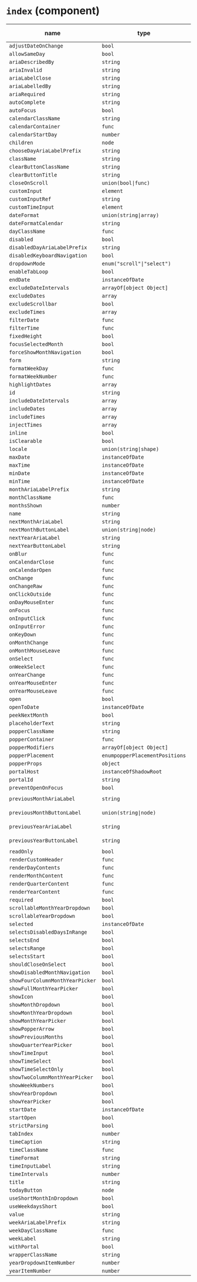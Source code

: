 # `index` (component)

| name                            | type                           | default value      | description |
| ------------------------------- | ------------------------------ | ------------------ | ----------- |
| `adjustDateOnChange`            | `bool`                         |                    |             |
| `allowSameDay`                  | `bool`                         | `false`            |             |
| `ariaDescribedBy`               | `string`                       |                    |             |
| `ariaInvalid`                   | `string`                       |                    |             |
| `ariaLabelClose`                | `string`                       |                    |             |
| `ariaLabelledBy`                | `string`                       |                    |             |
| `ariaRequired`                  | `string`                       |                    |             |
| `autoComplete`                  | `string`                       |                    |             |
| `autoFocus`                     | `bool`                         |                    |             |
| `calendarClassName`             | `string`                       |                    |             |
| `calendarContainer`             | `func`                         |                    |             |
| `calendarStartDay`              | `number`                       | `undefined`        |             |
| `children`                      | `node`                         |                    |             |
| `chooseDayAriaLabelPrefix`      | `string`                       |                    |             |
| `className`                     | `string`                       |                    |             |
| `clearButtonClassName`          | `string`                       |                    |             |
| `clearButtonTitle`              | `string`                       |                    |             |
| `closeOnScroll`                 | `union(bool\|func)`            |                    |             |
| `customInput`                   | `element`                      |                    |             |
| `customInputRef`                | `string`                       |                    |             |
| `customTimeInput`               | `element`                      | `null`             |             |
| `dateFormat`                    | `union(string\|array)`         | `"MM/dd/yyyy"`     |             |
| `dateFormatCalendar`            | `string`                       | `"LLLL yyyy"`      |             |
| `dayClassName`                  | `func`                         |                    |             |
| `disabled`                      | `bool`                         | `false`            |             |
| `disabledDayAriaLabelPrefix`    | `string`                       |                    |             |
| `disabledKeyboardNavigation`    | `bool`                         | `false`            |             |
| `dropdownMode`                  | `enum("scroll"\|"select")`     | `"scroll"`         |             |
| `enableTabLoop`                 | `bool`                         | `true`             |             |
| `endDate`                       | `instanceOfDate`               |                    |             |
| `excludeDateIntervals`          | `arrayOf[object Object]`       |                    |             |
| `excludeDates`                  | `array`                        |                    |             |
| `excludeScrollbar`              | `bool`                         | `true`             |             |
| `excludeTimes`                  | `array`                        |                    |             |
| `filterDate`                    | `func`                         |                    |             |
| `filterTime`                    | `func`                         |                    |             |
| `fixedHeight`                   | `bool`                         |                    |             |
| `focusSelectedMonth`            | `bool`                         | `false`            |             |
| `forceShowMonthNavigation`      | `bool`                         |                    |             |
| `form`                          | `string`                       |                    |             |
| `formatWeekDay`                 | `func`                         |                    |             |
| `formatWeekNumber`              | `func`                         |                    |             |
| `highlightDates`                | `array`                        |                    |             |
| `id`                            | `string`                       |                    |             |
| `includeDateIntervals`          | `array`                        |                    |             |
| `includeDates`                  | `array`                        |                    |             |
| `includeTimes`                  | `array`                        |                    |             |
| `injectTimes`                   | `array`                        |                    |             |
| `inline`                        | `bool`                         |                    |             |
| `isClearable`                   | `bool`                         |                    |             |
| `locale`                        | `union(string\|shape)`         |                    |             |
| `maxDate`                       | `instanceOfDate`               |                    |             |
| `maxTime`                       | `instanceOfDate`               |                    |             |
| `minDate`                       | `instanceOfDate`               |                    |             |
| `minTime`                       | `instanceOfDate`               |                    |             |
| `monthAriaLabelPrefix`          | `string`                       |                    |             |
| `monthClassName`                | `func`                         |                    |             |
| `monthsShown`                   | `number`                       | `1`                |             |
| `name`                          | `string`                       |                    |             |
| `nextMonthAriaLabel`            | `string`                       | `"Next Month"`     |             |
| `nextMonthButtonLabel`          | `union(string\|node)`          | `"Next Month"`     |             |
| `nextYearAriaLabel`             | `string`                       | `"Next Year"`      |             |
| `nextYearButtonLabel`           | `string`                       | `"Next Year"`      |             |
| `onBlur`                        | `func`                         | `() {}`            |             |
| `onCalendarClose`               | `func`                         | `() {}`            |             |
| `onCalendarOpen`                | `func`                         | `() {}`            |             |
| `onChange`                      | `func`                         | `() {}`            |             |
| `onChangeRaw`                   | `func`                         |                    |             |
| `onClickOutside`                | `func`                         | `() {}`            |             |
| `onDayMouseEnter`               | `func`                         |                    |             |
| `onFocus`                       | `func`                         | `() {}`            |             |
| `onInputClick`                  | `func`                         | `() {}`            |             |
| `onInputError`                  | `func`                         | `() {}`            |             |
| `onKeyDown`                     | `func`                         | `() {}`            |             |
| `onMonthChange`                 | `func`                         | `() {}`            |             |
| `onMonthMouseLeave`             | `func`                         |                    |             |
| `onSelect`                      | `func`                         | `() {}`            |             |
| `onWeekSelect`                  | `func`                         |                    |             |
| `onYearChange`                  | `func`                         | `() {}`            |             |
| `onYearMouseEnter`              | `func`                         |                    |             |
| `onYearMouseLeave`              | `func`                         |                    |             |
| `open`                          | `bool`                         |                    |             |
| `openToDate`                    | `instanceOfDate`               |                    |             |
| `peekNextMonth`                 | `bool`                         |                    |             |
| `placeholderText`               | `string`                       |                    |             |
| `popperClassName`               | `string`                       |                    |             |
| `popperContainer`               | `func`                         |                    |             |
| `popperModifiers`               | `arrayOf[object Object]`       |                    |             |
| `popperPlacement`               | `enumpopperPlacementPositions` |                    |             |
| `popperProps`                   | `object`                       |                    |             |
| `portalHost`                    | `instanceOfShadowRoot`         |                    |             |
| `portalId`                      | `string`                       |                    |             |
| `preventOpenOnFocus`            | `bool`                         | `false`            |             |
| `previousMonthAriaLabel`        | `string`                       | `"Previous Month"` |             |
| `previousMonthButtonLabel`      | `union(string\|node)`          | `"Previous Month"` |             |
| `previousYearAriaLabel`         | `string`                       | `"Previous Year"`  |             |
| `previousYearButtonLabel`       | `string`                       | `"Previous Year"`  |             |
| `readOnly`                      | `bool`                         | `false`            |             |
| `renderCustomHeader`            | `func`                         |                    |             |
| `renderDayContents`             | `func`                         |                    |             |
| `renderMonthContent`            | `func`                         |                    |             |
| `renderQuarterContent`          | `func`                         |                    |             |
| `renderYearContent`             | `func`                         |                    |             |
| `required`                      | `bool`                         |                    |             |
| `scrollableMonthYearDropdown`   | `bool`                         |                    |             |
| `scrollableYearDropdown`        | `bool`                         |                    |             |
| `selected`                      | `instanceOfDate`               |                    |             |
| `selectsDisabledDaysInRange`    | `bool`                         | `false`            |             |
| `selectsEnd`                    | `bool`                         |                    |             |
| `selectsRange`                  | `bool`                         |                    |             |
| `selectsStart`                  | `bool`                         |                    |             |
| `shouldCloseOnSelect`           | `bool`                         | `true`             |             |
| `showDisabledMonthNavigation`   | `bool`                         |                    |             |
| `showFourColumnMonthYearPicker` | `bool`                         | `false`            |             |
| `showFullMonthYearPicker`       | `bool`                         | `false`            |             |
| `showIcon`                      | `bool`                         |                    |             |
| `showMonthDropdown`             | `bool`                         |                    |             |
| `showMonthYearDropdown`         | `bool`                         |                    |             |
| `showMonthYearPicker`           | `bool`                         | `false`            |             |
| `showPopperArrow`               | `bool`                         | `true`             |             |
| `showPreviousMonths`            | `bool`                         | `false`            |             |
| `showQuarterYearPicker`         | `bool`                         | `false`            |             |
| `showTimeInput`                 | `bool`                         | `false`            |             |
| `showTimeSelect`                | `bool`                         | `false`            |             |
| `showTimeSelectOnly`            | `bool`                         |                    |             |
| `showTwoColumnMonthYearPicker`  | `bool`                         | `false`            |             |
| `showWeekNumbers`               | `bool`                         |                    |             |
| `showYearDropdown`              | `bool`                         |                    |             |
| `showYearPicker`                | `bool`                         | `false`            |             |
| `startDate`                     | `instanceOfDate`               |                    |             |
| `startOpen`                     | `bool`                         |                    |             |
| `strictParsing`                 | `bool`                         | `false`            |             |
| `tabIndex`                      | `number`                       |                    |             |
| `timeCaption`                   | `string`                       | `"Time"`           |             |
| `timeClassName`                 | `func`                         |                    |             |
| `timeFormat`                    | `string`                       |                    |             |
| `timeInputLabel`                | `string`                       | `"Time"`           |             |
| `timeIntervals`                 | `number`                       | `30`               |             |
| `title`                         | `string`                       |                    |             |
| `todayButton`                   | `node`                         |                    |             |
| `useShortMonthInDropdown`       | `bool`                         |                    |             |
| `useWeekdaysShort`              | `bool`                         |                    |             |
| `value`                         | `string`                       |                    |             |
| `weekAriaLabelPrefix`           | `string`                       |                    |             |
| `weekDayClassName`              | `func`                         |                    |             |
| `weekLabel`                     | `string`                       |                    |             |
| `withPortal`                    | `bool`                         | `false`            |             |
| `wrapperClassName`              | `string`                       |                    |             |
| `yearDropdownItemNumber`        | `number`                       |                    |             |
| `yearItemNumber`                | `number`                       | `12`               |             |

